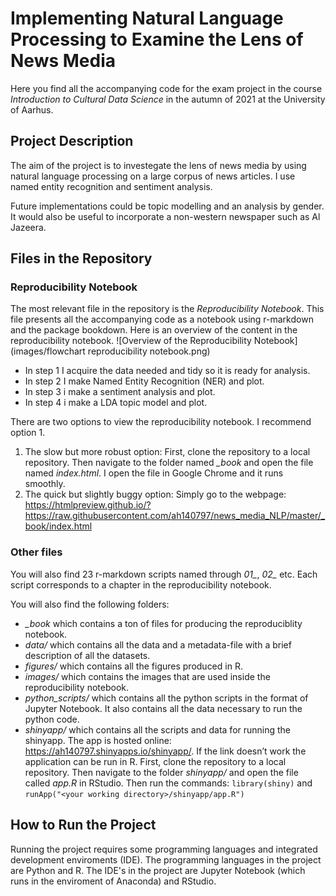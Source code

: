 # Implementing Natural Language Processing to Examine the Lens of News Media

Here you find all the accompanying code for the exam project in the course *Introduction to Cultural Data Science*
in the autumn of 2021 at the University of Aarhus.

## Project Description

The aim of the project is to investegate the lens of news media by using natural
language processing on a large corpus of news articles. I use named entity recognition and sentiment analysis. 

Future implementations could be topic modelling and an analysis by gender. 
It would also be useful to incorporate a non-western newspaper such as Al Jazeera.   

## Files in the Repository

### Reproducibility Notebook
The most relevant file in the repository is the *Reproducibility Notebook*. 
This file presents all the accompanying code as a notebook using r-markdown and the package bookdown. 
Here is an overview of the content in the reproducibility notebook.
![Overview of the Reproducibility Notebook](images/flowchart reproducibility notebook.png)

* In step 1 I acquire the data needed and tidy so it is ready for analysis. 
* In step 2 I make Named Entity Recognition (NER) and plot.
* In step 3 i make a sentiment analysis and plot.
* In step 4 i make a LDA topic model and plot.
 
There are two options to view the reproducibility notebook. I recommend option 1. 

1. The slow but more robust option: First, clone the repository to a local repository. Then navigate to the folder named
*_book* and open the file named *index.html*. I open the file in Google Chrome and it runs smoothly. 
2. The quick but slightly buggy option: Simply go to the webpage: https://htmlpreview.github.io/?https://raw.githubusercontent.com/ah140797/news_media_NLP/master/_book/index.html


### Other files
You will also find 23 r-markdown scripts named through *01_*, *02_* etc. Each script
corresponds to a chapter in the reproducibility notebook. 

You will also find the following folders:

* *_book* which contains a ton of files for producing the reproduciblity notebook.
* *data/* which contains all the data and a metadata-file with a brief description of all the datasets.
* *figures/* which contains all the figures produced in R.
* *images/* which contains the images that are used inside the reproducibility notebook.
* *python_scripts/* which contains all the python scripts in the format of Jupyter Notebook. It also contains all the data necessary to run the python code.
* *shinyapp/* which contains all the scripts and data for running the shinyapp. 
The app is hosted online: https://ah140797.shinyapps.io/shinyapp/. 
If the link doesn’t work the application can be run in R. First, clone the repository to a local repository.
Then navigate to the folder *shinyapp/* and open the file called *app.R* in RStudio. Then run the commands:
`library(shiny)` and `runApp("<your working directory>/shinyapp/app.R")`

## How to Run the Project

Running the project requires some programming languages and integrated development enviroments (IDE). 
The programming languages in the project are Python and R.
The IDE's in the project are Jupyter Notebook (which runs in the enviroment of Anaconda) and RStudio. 







